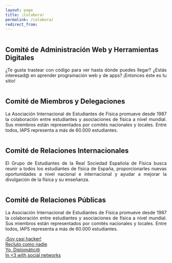 ```yaml
---
layout: page
title: ¡Colabora!
permalink: /colabora/
redirect_from:
---
```


<div class="no-pad-top">
  <div class="container">
    <div class="section">
      <!--   Icon Section   -->
      <div class="row">
        <div class="column">
          <div class="icon-block">
            <h2 class="justify">Comité de Administración Web y Herramientas Digitales</h2>
            <p class="light" align="justify">¿Te gusta trastear con código para ver hasta dónde puedes llegar? ¿Estás interesad@ en aprender programación web y de apps? ¡Entonces éste es tu sitio!</p>
          </div>
        </div>
        <div class="column">
          <div class="icon-block">
            <h2 class="center">Comité de Miembros y Delegaciones</h2>
            <p class="light" align="justify">La Asociación Internacional de Estudiantes de Física promueve desde 1987 la colaboración entre estudiantes y asociaciones de física a nivel mundial. Sus miembros están representados por comités nacionales y locales. Entre todos, IAPS representa a más de 60.000 estudiantes.</p>
          </div>
        </div>
      </div>
      <div class="column">
          <div class="icon-block">
            <h2 class="center">Comité de Relaciones Internacionales</h2>
            <p class="light" align="justify">El Grupo de Estudiantes de la Real Sociedad Española de Física busca reunir a todos los estudiantes de física de España, proporcionarles nuevas oportunidades a nivel nacional e internacional y ayudar a mejorar la divulgación de la física y su enseñanza.</p>
          </div>
        </div>
        <div class="column">
          <div class="icon-block">
            <h2 class="center">Comité de Relaciones Públicas</h2>
            <p class="light" align="justify">La Asociación Internacional de Estudiantes de Física promueve desde 1987 la colaboración entre estudiantes y asociaciones de física a nivel mundial. Sus miembros están representados por comités nacionales y locales. Entre todos, IAPS representa a más de 60.000 estudiantes.</p>
          </div>
        </div>
      </div>
      <div class="row">
        <div class="col s12 m6">
          <div class="row center">
            <a href="{{ site.url }}/about/" id="about-button" class="btn-large waves-effect waves-light">¡Soy casi hacker!</a>
          </div>
        </div>
        <div class="col s12 m6">
          <div class="row center">
            <a href="{{ site.url }}/iaps/" id="iaps-button" class="btn-large waves-effect waves-light">Recluto como nadie</a>
          </div>
        </div>
      </div>
    </div>
      <div class="row">
        <div class="col s12 m6">
          <div class="row center">
            <a href="{{ site.url }}/about/" id="about-button" class="btn-large waves-effect waves-light">Yo, Diplomátic@</a>
          </div>
        </div>
        <div class="col s12 m6">
          <div class="row center">
            <a href="{{ site.url }}/iaps/" id="iaps-button" class="btn-large waves-effect waves-light">In <3 with social networks</a>
          </div>
        </div>
      </div>
    </div>

